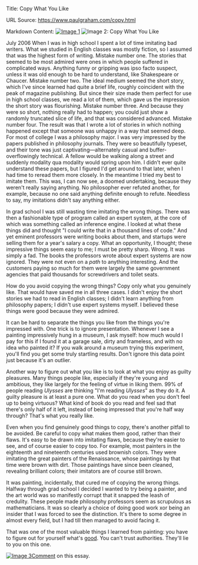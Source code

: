 Title: Copy What You Like

URL Source: https://www.paulgraham.com/copy.html

Markdown Content:
[![Image 1](https://s.turbifycdn.com/aah/paulgraham/copy-what-you-like-12.gif)](https://s.turbifycdn.com/aah/paulgraham/copy-what-you-like-11.gif)
![Image 2: Copy What You Like](https://s.turbifycdn.com/aah/paulgraham/copy-what-you-like-13.gif)

July 2006 When I was in high school I spent a lot of time imitating bad writers. What we studied in English classes was mostly fiction, so I assumed that was the highest form of writing. Mistake number one. The stories that seemed to be most admired were ones in which people suffered in complicated ways. Anything funny or gripping was ipso facto suspect, unless it was old enough to be hard to understand, like Shakespeare or Chaucer. Mistake number two. The ideal medium seemed the short story, which I've since learned had quite a brief life, roughly coincident with the peak of magazine publishing. But since their size made them perfect for use in high school classes, we read a lot of them, which gave us the impression the short story was flourishing. Mistake number three. And because they were so short, nothing really had to happen; you could just show a randomly truncated slice of life, and that was considered advanced. Mistake number four. The result was that I wrote a lot of stories in which nothing happened except that someone was unhappy in a way that seemed deep.
For most of college I was a philosophy major. I was very impressed by the papers published in philosophy journals. They were so beautifully typeset, and their tone was just captivating—alternately casual and buffer-overflowingly technical. A fellow would be walking along a street and suddenly modality qua modality would spring upon him. I didn't ever quite understand these papers, but I figured I'd get around to that later, when I had time to reread them more closely. In the meantime I tried my best to imitate them. This was, I can now see, a doomed undertaking, because they weren't really saying anything. No philosopher ever refuted another, for example, because no one said anything definite enough to refute. Needless to say, my imitations didn't say anything either.

In grad school I was still wasting time imitating the wrong things. There was then a fashionable type of program called an expert system, at the core of which was something called an inference engine. I looked at what these things did and thought "I could write that in a thousand lines of code." And yet eminent professors were writing books about them, and startups were selling them for a year's salary a copy. What an opportunity, I thought; these impressive things seem easy to me; I must be pretty sharp. Wrong. It was simply a fad. The books the professors wrote about expert systems are now ignored. They were not even on a _path_ to anything interesting. And the customers paying so much for them were largely the same government agencies that paid thousands for screwdrivers and toilet seats.

How do you avoid copying the wrong things? Copy only what you genuinely like. That would have saved me in all three cases. I didn't enjoy the short stories we had to read in English classes; I didn't learn anything from philosophy papers; I didn't use expert systems myself. I believed these things were good because they were admired.

It can be hard to separate the things you like from the things you're impressed with. One trick is to ignore presentation. Whenever I see a painting impressively hung in a museum, I ask myself: how much would I pay for this if I found it at a garage sale, dirty and frameless, and with no idea who painted it? If you walk around a museum trying this experiment, you'll find you get some truly startling results. Don't ignore this data point just because it's an outlier.

Another way to figure out what you like is to look at what you enjoy as guilty pleasures. Many things people like, especially if they're young and ambitious, they like largely for the feeling of virtue in liking them. 99% of people reading _Ulysses_ are thinking "I'm reading _Ulysses_" as they do it. A guilty pleasure is at least a pure one. What do you read when you don't feel up to being virtuous? What kind of book do you read and feel sad that there's only half of it left, instead of being impressed that you're half way through? That's what you really like.

Even when you find genuinely good things to copy, there's another pitfall to be avoided. Be careful to copy what makes them good, rather than their flaws. It's easy to be drawn into imitating flaws, because they're easier to see, and of course easier to copy too. For example, most painters in the eighteenth and nineteenth centuries used brownish colors. They were imitating the great painters of the Renaissance, whose paintings by that time were brown with dirt. Those paintings have since been cleaned, revealing brilliant colors; their imitators are of course still brown.

It was painting, incidentally, that cured me of copying the wrong things. Halfway through grad school I decided I wanted to try being a painter, and the art world was so manifestly corrupt that it snapped the leash of credulity. These people made philosophy professors seem as scrupulous as mathematicians. It was so clearly a choice of doing good work xor being an insider that I was forced to see the distinction. It's there to some degree in almost every field, but I had till then managed to avoid facing it.

That was one of the most valuable things I learned from painting: you have to figure out for yourself what's [good](https://www.paulgraham.com/taste.html). You can't trust authorities. They'll lie to you on this one.

[![Image 3](https://sep.turbifycdn.com/ty/cdn/paulgraham/redditino.png?t=1688221954&)](http://reddit.com/)[Comment](http://reddit.com/info/9bm4/comments) on this essay.

